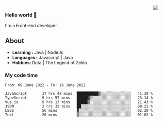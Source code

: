 <img align='right' src="https://github-readme-stats.vercel.app/api?username=jumodada&show_icons=true&theme=vue">

### Hello world 👋

I'm a Front-end developer 
    
## About
-  **Learning :** Java | NodeJs
-  **Languages :** Javascript | Java
-  **Hobbies:** Dota | The Legend of Zelda

### My code time

<!--START_SECTION:waka-->

```text
From: 09 June 2022 - To: 16 June 2022

JavaScript       17 hrs 48 mins  ██████████▒░░░░░░░░░░░░░░   41.39 %
TypeScript       9 hrs 57 mins   █████▓░░░░░░░░░░░░░░░░░░░   23.14 %
Vue.js           9 hrs 13 mins   █████▒░░░░░░░░░░░░░░░░░░░   21.43 %
JSON             3 hrs 32 mins   ██░░░░░░░░░░░░░░░░░░░░░░░   08.22 %
LESS             56 mins         ▓░░░░░░░░░░░░░░░░░░░░░░░░   02.20 %
Text             26 mins         ▒░░░░░░░░░░░░░░░░░░░░░░░░   01.02 %
```

<!--END_SECTION:waka-->
